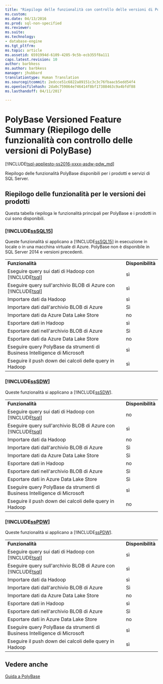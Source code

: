 ```yaml
---
title: "Riepilogo delle funzionalità con controllo delle versioni di PolyBase | Microsoft Docs"
ms.custom: 
ms.date: 04/13/2016
ms.prod: sql-non-specified
ms.reviewer: 
ms.suite: 
ms.technology:
- database-engine
ms.tgt_pltfrm: 
ms.topic: article
ms.assetid: 6591994d-6109-4285-9c5b-ecb355f8a111
caps.latest.revision: 10
author: barbkess
ms.author: barbkess
manager: jhubbard
translationtype: Human Translation
ms.sourcegitcommit: 2edcce51c6822a89151c3c3c76fbaacb5edd54f4
ms.openlocfilehash: 2da0c759864e746414f8bf17388463c9a4bfdf88
ms.lasthandoff: 04/11/2017

---
```

# <a name="polybase-versioned-feature-summary"></a>PolyBase Versioned Feature Summary (Riepilogo delle funzionalità con controllo delle versioni di PolyBase)
[!INCLUDE[tsql-appliesto-ss2016-xxxx-asdw-pdw_md](../../includes/tsql-appliesto-ss2016-xxxx-asdw-pdw-md.md)]

  Riepilogo delle funzionalità PolyBase disponibili per i prodotti e servizi di SQL Server.  
  
## <a name="feature-summary-for-product-releases"></a>Riepilogo delle funzionalità per le versioni dei prodotti  
 Questa tabella riepiloga le funzionalità principali per PolyBase e i prodotti in cui sono disponibili.  
  
### [!INCLUDE[ssSQL15](../../includes/sssql15-md.md)]  
 Queste funzionalità si applicano a [!INCLUDE[ssSQL15](../../includes/sssql15-md.md)] in esecuzione in locale o in una macchina virtuale di Azure.  PolyBase non è disponibile in SQL Server 2014 e versioni precedenti.  
  
|||  
|-|-|  
|**Funzionalità**|**Disponibilità**|  
|Eseguire query sui dati di Hadoop con [!INCLUDE[tsql](../../includes/tsql-md.md)]|sì|  
|Eseguire query sull'archivio BLOB di Azure con [!INCLUDE[tsql](../../includes/tsql-md.md)]|sì|  
|Importare dati da Hadoop|sì|  
|Importare dati dall'archivio BLOB di Azure|Sì| 
|Importare dati da Azure Data Lake Store|no|   
|Esportare dati in Hadoop|sì|  
|Esportare dati nell'archivio BLOB di Azure|Sì|  
|Esportare dati da Azure Data Lake Store|no|
|Eseguire query PolyBase da strumenti di Business Intelligence di Microsoft|sì|  
|Eseguire il push down dei calcoli delle query in Hadoop|sì|  
  
### [!INCLUDE[ssSDW](../../includes/sssdw-md.md)]  
 Queste funzionalità si applicano a [!INCLUDE[ssSDW](../../includes/sssdw-md.md)].  
  
|||  
|-|-|  
|**Funzionalità**|**Disponibilità**|  
|Eseguire query sui dati di Hadoop con [!INCLUDE[tsql](../../includes/tsql-md.md)]|no|  
|Eseguire query sull'archivio BLOB di Azure con [!INCLUDE[tsql](../../includes/tsql-md.md)]|sì|  
|Importare dati da Hadoop|no|  
|Importare dati dall'archivio BLOB di Azure|Sì|
|Importare dati da Azure Data Lake Store|Sì|     
|Esportare dati in Hadoop|no|  
|Esportare dati nell'archivio BLOB di Azure|Sì|  
|Esportare dati in Azure Data Lake Store|Sì|
|Eseguire query PolyBase da strumenti di Business Intelligence di Microsoft|sì|  
|Eseguire il push down dei calcoli delle query in Hadoop|no|  
  
### [!INCLUDE[ssPDW](../../includes/sspdw-md.md)]  
 Queste funzionalità si applicano a [!INCLUDE[ssPDW](../../includes/sspdw-md.md)].  
  
|||  
|-|-|  
|**Funzionalità**|**Disponibilità**|  
|Eseguire query sui dati di Hadoop con [!INCLUDE[tsql](../../includes/tsql-md.md)]|sì|  
|Eseguire query sull'archivio BLOB di Azure con [!INCLUDE[tsql](../../includes/tsql-md.md)]|sì|  
|Importare dati da Hadoop|sì|  
|Importare dati dall'archivio BLOB di Azure|Sì|  
|Importare dati da Azure Data Lake Store|no|   
|Esportare dati in Hadoop|sì|  
|Esportare dati nell'archivio BLOB di Azure|Sì|  
|Esportare dati in Azure Data Lake Store|no|
|Eseguire query PolyBase da strumenti di Business Intelligence di Microsoft|sì|  
|Eseguire il push down dei calcoli delle query in Hadoop|sì|  
  
## <a name="see-also"></a>Vedere anche  
 [Guida a PolyBase](../../relational-databases/polybase/polybase-guide.md)  
  
  

